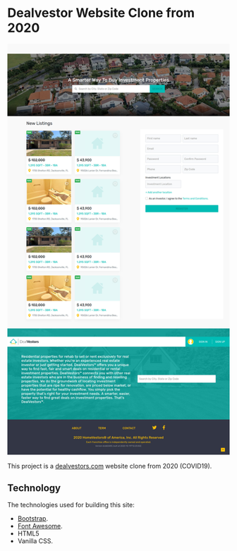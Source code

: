 # Dealvestor Website Clone from 2020

![Dealvestors Screenshot](https://github.com/c-m-a/dealvestors-clone/blob/master/img/dealvestors-website-screenshot-2020.jpg?raw=true)

This project is a [dealvestors.com](https://dealvestors.com) website clone from 2020 (COVID19).

## Technology

The technologies used for building this site:

- [Bootstrap](https://getbootstrap.com).
- [Font Awesome](https://fontawesome.com).
- HTML5
- Vanilla CSS.
